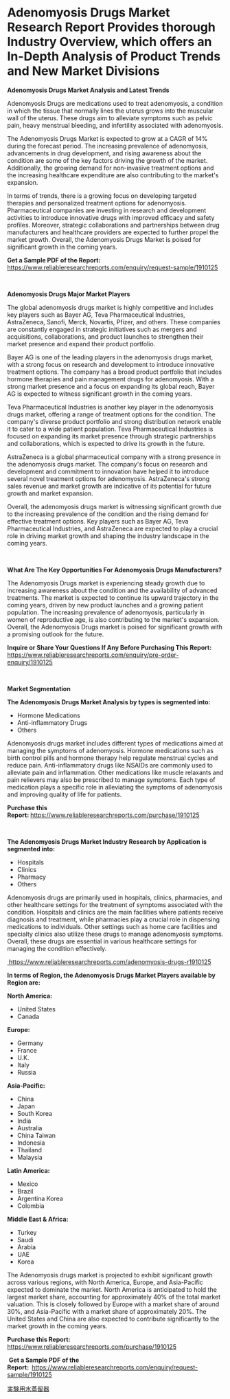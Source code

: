 <p><h1>Adenomyosis Drugs Market Research Report Provides thorough Industry Overview, which offers an In-Depth Analysis of Product Trends and New Market Divisions</h1></p><p><strong>Adenomyosis Drugs Market Analysis and Latest Trends</strong></p>
<p><p>Adenomyosis Drugs are medications used to treat adenomyosis, a condition in which the tissue that normally lines the uterus grows into the muscular wall of the uterus. These drugs aim to alleviate symptoms such as pelvic pain, heavy menstrual bleeding, and infertility associated with adenomyosis.</p><p>The Adenomyosis Drugs Market is expected to grow at a CAGR of 14% during the forecast period. The increasing prevalence of adenomyosis, advancements in drug development, and rising awareness about the condition are some of the key factors driving the growth of the market. Additionally, the growing demand for non-invasive treatment options and the increasing healthcare expenditure are also contributing to the market's expansion.</p><p>In terms of trends, there is a growing focus on developing targeted therapies and personalized treatment options for adenomyosis. Pharmaceutical companies are investing in research and development activities to introduce innovative drugs with improved efficacy and safety profiles. Moreover, strategic collaborations and partnerships between drug manufacturers and healthcare providers are expected to further propel the market growth. Overall, the Adenomyosis Drugs Market is poised for significant growth in the coming years.</p></p>
<p><strong>Get a Sample PDF of the Report:&nbsp;</strong> <a href="https://www.reliableresearchreports.com/enquiry/request-sample/1910125">https://www.reliableresearchreports.com/enquiry/request-sample/1910125</a></p>
<p>&nbsp;</p>
<p><strong>Adenomyosis Drugs Major Market Players</strong></p>
<p><p>The global adenomyosis drugs market is highly competitive and includes key players such as Bayer AG, Teva Pharmaceutical Industries, AstraZeneca, Sanofi, Merck, Novartis, Pfizer, and others. These companies are constantly engaged in strategic initiatives such as mergers and acquisitions, collaborations, and product launches to strengthen their market presence and expand their product portfolio.</p><p>Bayer AG is one of the leading players in the adenomyosis drugs market, with a strong focus on research and development to introduce innovative treatment options. The company has a broad product portfolio that includes hormone therapies and pain management drugs for adenomyosis. With a strong market presence and a focus on expanding its global reach, Bayer AG is expected to witness significant growth in the coming years.</p><p>Teva Pharmaceutical Industries is another key player in the adenomyosis drugs market, offering a range of treatment options for the condition. The company's diverse product portfolio and strong distribution network enable it to cater to a wide patient population. Teva Pharmaceutical Industries is focused on expanding its market presence through strategic partnerships and collaborations, which is expected to drive its growth in the future.</p><p>AstraZeneca is a global pharmaceutical company with a strong presence in the adenomyosis drugs market. The company's focus on research and development and commitment to innovation have helped it to introduce several novel treatment options for adenomyosis. AstraZeneca's strong sales revenue and market growth are indicative of its potential for future growth and market expansion.</p><p>Overall, the adenomyosis drugs market is witnessing significant growth due to the increasing prevalence of the condition and the rising demand for effective treatment options. Key players such as Bayer AG, Teva Pharmaceutical Industries, and AstraZeneca are expected to play a crucial role in driving market growth and shaping the industry landscape in the coming years.</p></p>
<p>&nbsp;</p>
<p><strong>What Are The Key Opportunities For Adenomyosis Drugs Manufacturers?</strong></p>
<p><p>The Adenomyosis Drugs market is experiencing steady growth due to increasing awareness about the condition and the availability of advanced treatments. The market is expected to continue its upward trajectory in the coming years, driven by new product launches and a growing patient population. The increasing prevalence of adenomyosis, particularly in women of reproductive age, is also contributing to the market's expansion. Overall, the Adenomyosis Drugs market is poised for significant growth with a promising outlook for the future.</p></p>
<p><strong>Inquire or Share Your Questions If Any Before Purchasing This Report:</strong> <a href="https://www.reliableresearchreports.com/enquiry/pre-order-enquiry/1910125">https://www.reliableresearchreports.com/enquiry/pre-order-enquiry/1910125</a></p>
<p>&nbsp;</p>
<p><strong>Market Segmentation</strong></p>
<p><strong>The Adenomyosis Drugs Market Analysis by types is segmented into:</strong></p>
<p><ul><li>Hormone Medications</li><li>Anti-inflammatory Drugs</li><li>Others</li></ul></p>
<p><p>Adenomyosis drugs market includes different types of medications aimed at managing the symptoms of adenomyosis. Hormone medications such as birth control pills and hormone therapy help regulate menstrual cycles and reduce pain. Anti-inflammatory drugs like NSAIDs are commonly used to alleviate pain and inflammation. Other medications like muscle relaxants and pain relievers may also be prescribed to manage symptoms. Each type of medication plays a specific role in alleviating the symptoms of adenomyosis and improving quality of life for patients.</p></p>
<p><strong>Purchase this Report:&nbsp;</strong><a href="https://www.reliableresearchreports.com/purchase/1910125">https://www.reliableresearchreports.com/purchase/1910125</a></p>
<p>&nbsp;</p>
<p><strong>The Adenomyosis Drugs Market Industry Research by Application is segmented into:</strong></p>
<p><ul><li>Hospitals</li><li>Clinics</li><li>Pharmacy</li><li>Others</li></ul></p>
<p><p>Adenomyosis drugs are primarily used in hospitals, clinics, pharmacies, and other healthcare settings for the treatment of symptoms associated with the condition. Hospitals and clinics are the main facilities where patients receive diagnosis and treatment, while pharmacies play a crucial role in dispensing medications to individuals. Other settings such as home care facilities and specialty clinics also utilize these drugs to manage adenomyosis symptoms. Overall, these drugs are essential in various healthcare settings for managing the condition effectively.</p></p>
<p><a href="https://www.reliableresearchreports.com/adenomyosis-drugs-r1910125">&nbsp;https://www.reliableresearchreports.com/adenomyosis-drugs-r1910125</a></p>
<p><strong>In terms of Region, the Adenomyosis Drugs Market Players available by Region are:</strong></p>
<p>
    <p> <strong> North America: </strong>
        <ul>
            <li>United States</li>
            <li>Canada</li>
        </ul>
        </p> 
    <p> <strong> Europe: </strong>
        <ul>
            <li>Germany</li>
            <li>France</li>
            <li>U.K.</li>
            <li>Italy</li>
            <li>Russia</li>
        </ul>
        </p> 
    <p> <strong> Asia-Pacific: </strong>
        <ul>
            <li>China</li>
            <li>Japan</li>
            <li>South Korea</li>
            <li>India</li>
            <li>Australia</li>
            <li>China Taiwan</li>
            <li>Indonesia</li>
            <li>Thailand</li>
            <li>Malaysia</li>
        </ul>
        </p> 
    <p> <strong> Latin America: </strong>
        <ul>
            <li>Mexico</li>
            <li>Brazil</li>
            <li>Argentina Korea</li>
            <li>Colombia</li>
        </ul>
        </p> 
    <p> <strong> Middle East & Africa: </strong>
        <ul>
            <li>Turkey</li>
            <li>Saudi</li>
            <li>Arabia</li>
            <li>UAE</li>
            <li>Korea</li>
        </ul>
    </p>
    </p>
<p><p>The Adenomyosis drugs market is projected to exhibit significant growth across various regions, with North America, Europe, and Asia-Pacific expected to dominate the market. North America is anticipated to hold the largest market share, accounting for approximately 40% of the total market valuation. This is closely followed by Europe with a market share of around 30%, and Asia-Pacific with a market share of approximately 20%. The United States and China are also expected to contribute significantly to the market growth in the coming years.</p></p>
<p><strong>Purchase this Report: </strong><a href="https://www.reliableresearchreports.com/purchase/1910125">https://www.reliableresearchreports.com/purchase/1910125</a></p>
<p>&nbsp;<strong>Get a Sample PDF of the Report:&nbsp;&nbsp;</strong><a href="https://www.reliableresearchreports.com/enquiry/request-sample/1910125">https://www.reliableresearchreports.com/enquiry/request-sample/1910125</a></p>
<p><strong></strong></p>
<p><p><a href="https://github.com/CloydAbbott2023/Market-Research-Report-List-2/blob/main/7558692179344.md">実験用水蒸留器</a></p></p>